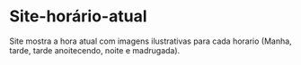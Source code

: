# Site-horário-atual
Site mostra a hora atual com imagens ilustrativas para cada horario (Manha, tarde, tarde anoitecendo, noite e madrugada).
